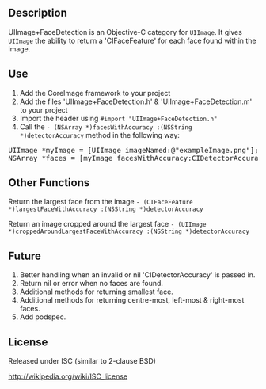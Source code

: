 ## Description

UIImage+FaceDetection is an Objective-C category for `UIImage`. It gives `UIImage` the ability to return a 'CIFaceFeature' for each face found within the image.

## Use

1.  Add the CoreImage framework to your project
2.  Add the files 'UIImage+FaceDetection.h' & 'UIImage+FaceDetection.m' to your project
3.  Import the header using  `#import "UIImage+FaceDetection.h"`
4.  Call the `- (NSArray *)facesWithAccuracy :(NSString *)detectorAccuracy` method in the following way:

<pre>
UIImage *myImage = [UIImage imageNamed:@"exampleImage.png"];
NSArray *faces = [myImage facesWithAccuracy:CIDetectorAccuracyHigh];
</pre>

## Other Functions
Return the largest face from the image 
`- (CIFaceFeature *)largestFaceWithAccuracy :(NSString *)detectorAccuracy`

Return an image cropped around the largest face
`- (UIImage *)croppedAroundLargestFaceWithAccuracy :(NSString *)detectorAccuracy`

## Future

1.  Better handling when an invalid or nil 'CIDetectorAccuracy' is passed in.
2.  Return nil or error when no faces are found.
3.  Additional methods for returning smallest face.
4.  Additional methods for returning centre-most, left-most & right-most faces.
5.  Add podspec.

## License

Released under ISC (similar to 2-clause BSD)

http://wikipedia.org/wiki/ISC_license